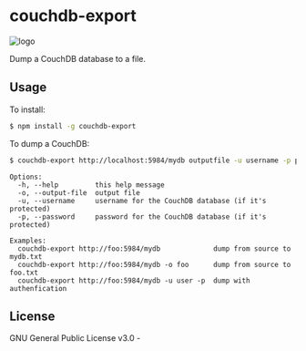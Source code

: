 couchdb-export
======
![logo](https://upload.wikimedia.org/wikipedia/commons/thumb/f/f8/CouchDB.svg/290px-CouchDB.svg.png)

Dump a CouchDB database to a file.

Usage
--------

To install:

```bash
$ npm install -g couchdb-export
```

To dump a CouchDB:

```bash
$ couchdb-export http://localhost:5984/mydb outputfile -u username -p password
```

```
Options:
  -h, --help         this help message        
  -o, --output-file  output file
  -u, --username     username for the CouchDB database (if it's protected)
  -p, --password     password for the CouchDB database (if it's protected)

Examples:
  couchdb-export http://foo:5984/mydb             dump from source to mydb.txt
  couchdb-export http://foo:5984/mydb -o foo      dump from source to foo.txt
  couchdb-export http://foo:5984/mydb -u user -p  dump with authenfication
```


## License
GNU General Public License v3.0 -


